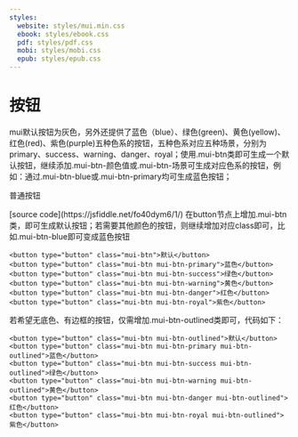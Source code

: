 ```yaml
---
styles:
  website: styles/mui.min.css
  ebook: styles/ebook.css
  pdf: styles/pdf.css
  mobi: styles/mobi.css
  epub: styles/epub.css
---
```


# 按钮

mui默认按钮为灰色，另外还提供了蓝色（blue）、绿色\(green\)、黄色\(yellow\)、红色\(red\)、紫色\(purple\)五种色系的按钮，五种色系对应五种场景，分别为primary、success、warning、danger、royal；使用.mui-btn类即可生成一个默认按钮，继续添加.mui-btn-颜色值或.mui-btn-场景可生成对应色系的按钮，例如：通过.mui-btn-blue或.mui-btn-primary均可生成蓝色按钮；

普通按钮

 \[source code\]\(https:\/\/jsfiddle.net\/fo40dym6\/1\/\) 
在button节点上增加.mui-btn类，即可生成默认按钮；若需要其他颜色的按钮，则继续增加对应class即可，比如.mui-btn-blue即可变成蓝色按钮

```
<button type="button" class="mui-btn">默认</button>
<button type="button" class="mui-btn mui-btn-primary">蓝色</button>
<button type="button" class="mui-btn mui-btn-success">绿色</button>
<button type="button" class="mui-btn mui-btn-warning">黄色</button>
<button type="button" class="mui-btn mui-btn-danger">红色</button>
<button type="button" class="mui-btn mui-btn-royal">紫色</button> 
```

若希望无底色、有边框的按钮，仅需增加.mui-btn-outlined类即可，代码如下：

```
<button type="button" class="mui-btn mui-btn-outlined">默认</button>
<button type="button" class="mui-btn mui-btn-primary mui-btn-outlined">蓝色</button>
<button type="button" class="mui-btn mui-btn-success mui-btn-outlined">绿色</button>
<button type="button" class="mui-btn mui-btn-warning mui-btn-outlined">黄色</button>
<button type="button" class="mui-btn mui-btn-danger mui-btn-outlined">红色</button>
<button type="button" class="mui-btn mui-btn-royal mui-btn-outlined">紫色</button> 
```

